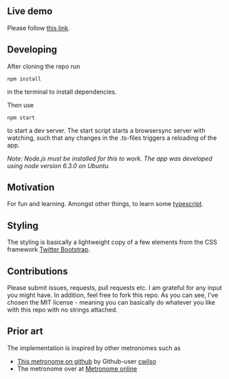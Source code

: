 ## Live demo
Please follow [this link][live-demo].

## Developing

After cloning the repo run 
```
npm install
```
in the terminal to install dependencies.

Then use 
```
npm start
```
to start a dev server. The start script starts a browsersync server with watching, such that any changes in the .ts-files triggers a reloading of the app.

*Note: Node.js must be installed for this to work. The app was developed using node version 6.3.0 on Ubuntu.*

## Motivation
For fun and learning. Amongst other things, to learn some [typescript].

## Styling
The styling is basically a lightweight copy of a few elements from the CSS framework [Twitter Bootstrap][bootstrap].

## Contributions
Please submit issues, requests, pull requests etc. I am grateful for any input you might have. In addition, feel free to fork this repo. As you can see, I've chosen the MIT license - meaning you can basically do whatever you like with this repo with no strings attached.

## Prior art
The implementation is inspired by other metronomes such as

* [This metronome on github][metronome-gh] by Github-user [cwilso](https://github.com/cwilso/)
* The metronome over at [Metronome online][metronome-online] 

[live-demo]: http://www.hatleskog.xyz/metronome
[typescript]: https://www.typescriptlang.org/
[bootstrap]: http://getbootstrap.com/
[metronome-gh]: https://github.com/cwilso/metronome
[metronome-online]: https://www.metronomeonline.com/
